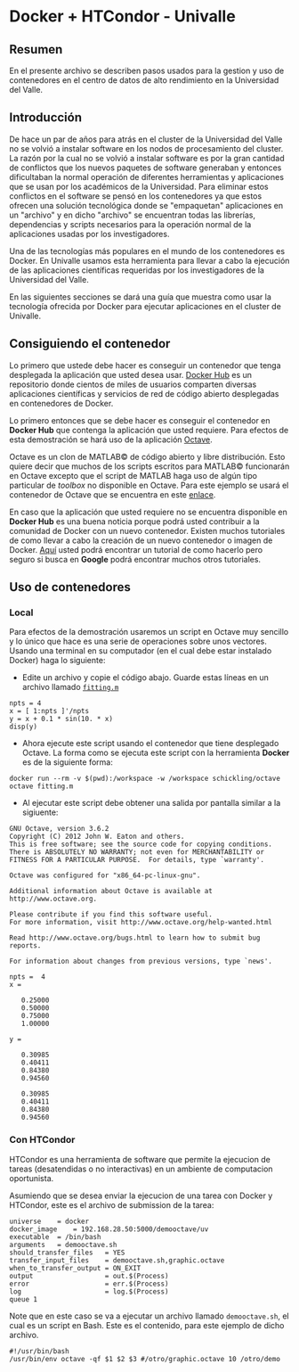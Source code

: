 # Docker + HTCondor - Univalle

## Resumen

En el presente archivo se describen pasos usados para la gestion y uso de 
contenedores en el centro de datos de alto rendimiento en la Universidad del 
Valle.

## Introducción

De hace un par de años para atrás en el cluster de la Universidad del Valle no se volvió a instalar software en los nodos de procesamiento del cluster.
La razón por la cual no se volvió a instalar software es por la gran cantidad de conflictos que los nuevos paquetes de software generaban y entonces dificultaban la normal operación de diferentes herramientas y aplicaciones que se usan por los académicos de la Universidad. 
Para eliminar estos conflictos en el software se pensó en los contenedores ya que estos ofrecen una solución tecnológica donde se "empaquetan" aplicaciones en un "archivo" y en dicho "archivo" se encuentran todas las librerías, dependencias y scripts necesarios para la operación normal de la aplicaciones usadas por los investigadores.

Una de las tecnologías más populares en el mundo de los contenedores es Docker.
En Univalle usamos esta herramienta para llevar a cabo la ejecución de las aplicaciones científicas requeridas por los investigadores de la Universidad del Valle.

En las siguientes secciones se dará una guía que muestra como usar la tecnología ofrecida por Docker para ejecutar aplicaciones en el cluster de Univalle.

## Consiguiendo el contenedor

Lo primero que ustede debe hacer es conseguir un contenedor que tenga desplegada la aplicación que usted desea usar. 
[Docker Hub](https://hub.docker.com) es un repositorio donde cientos de miles de usuarios comparten diversas aplicaciones científicas y servicios de red de código abierto desplegadas en contenedores de Docker.

Lo primero entonces que se debe hacer es conseguir el contenedor en **Docker Hub** que contenga la aplicación que usted requiere. 
Para efectos de esta demostración se hará uso de la aplicación [Octave](https://www.gnu.org/software/octave/).

Octave es un clon de MATLAB&copy; de código abierto y libre distribución.
Esto quiere decir que muchos de los scripts escritos para MATLAB&copy; funcionarán en Octave excepto que el script de MATLAB haga uso de algún tipo particular de *toolbox* no disponible en Octave.
Para este ejemplo se usará el contenedor de Octave que se encuentra en este [enlace](https://hub.docker.com/r/schickling/octave/).

En caso que la aplicación que usted requiere no se encuentra disponible en **Docker Hub** es una buena noticia porque podrá usted contribuir a la comunidad de Docker con un nuevo contenedor.
Existen muchos tutoriales de como llevar a cabo la creación de un nuevo contenedor o imagen de Docker. 
[Aquí](https://www.howtoforge.com/tutorial/how-to-create-docker-images-with-dockerfile/) usted podrá encontrar un tutorial de como hacerlo pero seguro si busca en **Google** podrá encontrar muchos otros tutoriales.

## Uso de contenedores

### Local

Para efectos de la demostración usaremos un script en Octave muy sencillo y lo único que hace es una serie de operaciones sobre unos vectores. 
Usando una terminal en su computador (en el cual debe estar instalado Docker) haga lo siguiente:

* Edite un archivo y copie el código abajo. Guarde estas líneas en un archivo llamado [`fitting.m`](fitting.m)

```
npts = 4
x = [ 1:npts ]'/npts
y = x + 0.1 * sin(10. * x)
disp(y)
```

* Ahora ejecute este script usando el contenedor que tiene desplegado Octave. La forma como se ejecuta este script con la herramienta **Docker** es de la siguiente forma:

```
docker run --rm -v $(pwd):/workspace -w /workspace schickling/octave octave fitting.m
```

* Al ejecutar este script debe obtener una salida por pantalla similar a la sigiuente:

```
GNU Octave, version 3.6.2
Copyright (C) 2012 John W. Eaton and others.
This is free software; see the source code for copying conditions.
There is ABSOLUTELY NO WARRANTY; not even for MERCHANTABILITY or
FITNESS FOR A PARTICULAR PURPOSE.  For details, type `warranty'.

Octave was configured for "x86_64-pc-linux-gnu".

Additional information about Octave is available at http://www.octave.org.

Please contribute if you find this software useful.
For more information, visit http://www.octave.org/help-wanted.html

Read http://www.octave.org/bugs.html to learn how to submit bug reports.

For information about changes from previous versions, type `news'.

npts =  4
x =

   0.25000
   0.50000
   0.75000
   1.00000

y =

   0.30985
   0.40411
   0.84380
   0.94560

   0.30985
   0.40411
   0.84380
   0.94560
```

<!--
Corriendo un script en Octave pasando argumentos
------
docker run --rm -ti -v $(pwd):/source octave /usr/bin/env octave /source/x.octave "hello world" (2)

Reusing a container to build other
------
demooctave/Dockerfile
docker build -t demooctave .

Using the previous container
------
docker run --rm -ti -v $(pwd):/source demooctave /usr/bin/env octave -qf /source/graphic.octave 10 /source/demo
-->

###  Con HTCondor

HTCondor es una herramienta de software que permite la ejecucion de tareas (desatendidas o no interactivas) en un ambiente de computacion oportunista.

Asumiendo que se desea enviar la ejecucion de una tarea con Docker y HTCondor,
este es el archivo de submission de la tarea:

```
universe 	= docker
docker_image	= 192.168.28.50:5000/demooctave/uv
executable 	= /bin/bash
arguments	= demooctave.sh 	
should_transfer_files   = YES
transfer_input_files    = demooctave.sh,graphic.octave 
when_to_transfer_output = ON_EXIT
output                  = out.$(Process)
error                   = err.$(Process)
log                     = log.$(Process)
queue 1
```

Note que en este caso se va a ejecutar un archivo llamado `demooctave.sh`, el cual es un script en Bash. 
Este es el contenido, para este ejemplo de dicho archivo.

```
#!/usr/bin/bash
/usr/bin/env octave -qf $1 $2 $3 #/otro/graphic.octave 10 /otro/demo
```

<!--
Referencias
------
(1) https://hub.docker.com/r/schickling/octave/ - Como correr un contenedor que mapea puertos de forma local
(2) https://www.gnu.org/software/octave/doc/v4.0.3/Executable-Octave-Programs.html - Como se pasan argumentos a un script en Octave
(3) https://docs.google.com/document/d/15aYKa8Hbml3aMGnGElHk2cVCgRzntRFKlMkOh0GMD9U/edit?usp=sharing
-->

